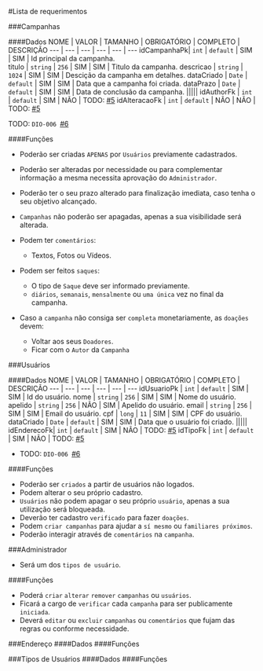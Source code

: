 #Lista de requerimentos


###Campanhas

####Dados
 NOME       | VALOR      | TAMANHO   | OBRIGATÓRIO | COMPLETO | DESCRIÇÃO 
 ---        | ---        | ---       | ---         | ---      | --- 
idCampanhaPk| `int`      | `default` | SIM         | SIM      | Id principal da campanha.  
titulo      | `string`   | `256`     | SIM         | SIM      | Titulo da campanha.
descricao   | `string`   | `1024`    | SIM         | SIM      | Descição da campanha em detalhes.
dataCriado  | `Date`     | `default` | SIM         | SIM      | Data que a campanha foi criada.
dataPrazo   | `Date`     | `default` | SIM         | SIM      | Data de conclusão da campanha.
|||||
idAuthorFk      | `int`  | `default` | SIM         | NÃO      | TODO: [#5](https://github.com/beckerin/donate.io/issues/5)
idAlteracaoFk   | `int`  | `default` | NÃO         | NÃO      | TODO: [#5](https://github.com/beckerin/donate.io/issues/5)

TODO: `DIO-006 `[#6](https://github.com/beckerin/donate.io/issues/6)

####Funções
- Poderão ser criadas `APENAS` por `Usuários` previamente cadastrados.
- Poderão ser alteradas por necessidade ou para complementar informação a mesma necessita aprovação do `Administrador`.
- Poderão ter o seu prazo alterado para finalização imediata, caso tenha o seu objetivo alcançado.
- `Campanhas` não poderão ser apagadas, apenas a sua visibilidade será alterada.


- Podem ter `comentários`:
  - Textos, Fotos ou Vídeos.


- Podem ser feitos `saques`:
  - O tipo de `Saque` deve ser informado previamente.
  - `diários`, `semanais`, `mensalmente` ou `uma única` vez no final da campanha.


- Caso a `campanha` não consiga ser `completa` monetariamente, as `doações` devem:
  - Voltar aos seus `Doadores`.
  - Ficar com o `Autor` da `Campanha`


###Usuários

####Dados
NOME        | VALOR      | TAMANHO   | OBRIGATÓRIO | COMPLETO | DESCRIÇÃO
 ---        | ---        | ---       | ---         | ---      | --- 
idUsuarioPk | `int`      | `default` | SIM         | SIM      | Id do usuário.
nome        | `string`   | `256`     | SIM         | SIM      | Nome do usuário.
apelido     | `string`   | `256`     | NÃO         | SIM      | Apelido do usuário.
email       | `string`   | `256`     | SIM         | SIM      | Email do usuário.
cpf         | `long`     | `11`      | SIM         | SIM      | CPF do usuário.
dataCriado  | `Date`     | `default` | SIM         | SIM      | Data que o usuário foi criado.
|||||
idEnderecoFk| `int`      | `default` | SIM         | NÃO      | TODO: [#5](https://github.com/beckerin/donate.io/issues/5)
idTipoFk    | `int`      | `default` | SIM         | NÃO      | TODO: [#5](https://github.com/beckerin/donate.io/issues/5)

- TODO: `DIO-006 `[#6](https://github.com/beckerin/donate.io/issues/6)


####Funções
- Poderão ser `criados` a partir de usuários não logados.
- Podem alterar o seu próprio cadastro.
- `Usuários` não podem apagar o seu próprio `usuário`, apenas a sua utilização será bloqueada.
- Deverão ter cadastro `verificado` para fazer `doações`.
- Podem `criar campanhas` para ajudar a `sí mesmo` ou `familiares próximos`.
- Poderão interagir através de `comentários` na `campanha`.



###Administrador
 - Será um dos `tipos de usuário`.

####Funções
- Poderá `criar` `alterar` `remover` `campanhas` ou `usuários`.
- Ficará a cargo de `verificar` cada `campanha` para ser publicamente `iniciada`.
- Deverá `editar` ou `excluir` `campanhas` ou `comentários` que fujam das regras ou conforme necessidade.


###Endereço
####Dados
####Funções

###Tipos de Usuários
####Dados
####Funções